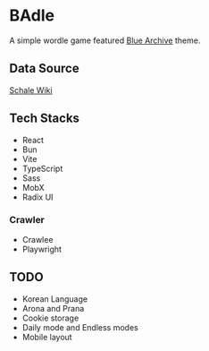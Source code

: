 # BAdle

A simple wordle game featured [Blue Archive](https://www.youtube.com/channel/UCsrnDYrkovQhCCE8kwKcvKQ) theme.

## Data Source

[Schale Wiki](https://schale.gg)

## Tech Stacks

- React
- Bun
- Vite
- TypeScript
- Sass
- MobX
- Radix UI

### Crawler

- Crawlee
- Playwright

## TODO

- Korean Language
- Arona and Prana
- Cookie storage
- Daily mode and Endless modes
- Mobile layout
